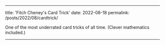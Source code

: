 ---
title: 'Fitch Cheney's Card Trick'
date: 2022-08-18
permalink: /posts/2022/08/cardtrick/


One of the most underrated card tricks of all time. (Clever mathematics included.) 



------
